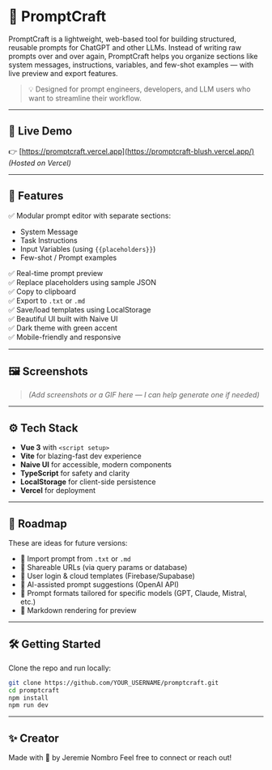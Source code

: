 # 📝 PromptCraft

PromptCraft is a lightweight, web-based tool for building structured, reusable prompts for ChatGPT and other LLMs. Instead of writing raw prompts over and over again, PromptCraft helps you organize sections like system messages, instructions, variables, and few-shot examples — with live preview and export features.

> 💡 Designed for prompt engineers, developers, and LLM users who want to streamline their workflow.

---

## 🔗 Live Demo

👉 [https://promptcraft.vercel.app](https://promptcraft-blush.vercel.app/)  
_(Hosted on Vercel)_

---

## 🚀 Features

✅ Modular prompt editor with separate sections:

- System Message
- Task Instructions
- Input Variables (using `{{placeholders}}`)
- Few-shot / Prompt examples

✅ Real-time prompt preview  
✅ Replace placeholders using sample JSON  
✅ Copy to clipboard  
✅ Export to `.txt` or `.md`  
✅ Save/load templates using LocalStorage  
✅ Beautiful UI built with Naive UI  
✅ Dark theme with green accent  
✅ Mobile-friendly and responsive

---

## 🖼️ Screenshots

> _(Add screenshots or a GIF here — I can help generate one if needed)_

---

## ⚙️ Tech Stack

- **Vue 3** with `<script setup>`
- **Vite** for blazing-fast dev experience
- **Naive UI** for accessible, modern components
- **TypeScript** for safety and clarity
- **LocalStorage** for client-side persistence
- **Vercel** for deployment

---

## 🌱 Roadmap

These are ideas for future versions:

- 🔄 Import prompt from `.txt` or `.md`
- 🔗 Shareable URLs (via query params or database)
- 🔐 User login & cloud templates (Firebase/Supabase)
- 🤖 AI-assisted prompt suggestions (OpenAI API)
- 🤖 Prompt formats tailored for specific models (GPT, Claude, Mistral, etc.)
- 🧪 Markdown rendering for preview

---

## 🛠️ Getting Started

Clone the repo and run locally:

```bash
git clone https://github.com/YOUR_USERNAME/promptcraft.git
cd promptcraft
npm install
npm run dev
```

---

## ✨ Creator

Made with 💚 by Jeremie Nombro
Feel free to connect or reach out!
